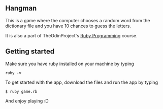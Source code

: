 ## Hangman
This is a game where the computer chooses a random word from the dictionary file and you have 10 chances to guess the letters.

It is also a part of TheOdinProject's [Ruby Programming](http://www.theodinproject.com/courses/ruby-programming) course.

## Getting started

Make sure you have ruby installed on your machine by typing

```
ruby -v
```

To get started with the app, download the files and run the app by typing

```
$ ruby game.rb
```

And enjoy playing :D
